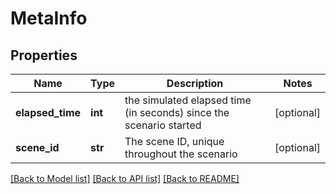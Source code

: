 # MetaInfo

## Properties
Name | Type | Description | Notes
------------ | ------------- | ------------- | -------------
**elapsed_time** | **int** | the simulated elapsed time (in seconds) since the scenario started | [optional] 
**scene_id** | **str** | The scene ID, unique throughout the scenario | [optional] 

[[Back to Model list]](../README.md#documentation-for-models) [[Back to API list]](../README.md#documentation-for-api-endpoints) [[Back to README]](../README.md)

